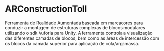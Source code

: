 # ARConstructionToll
Ferramenta de Realidade Aumentada baseada em marcadores para conduzir a montagem de estruturas complexas de blocos modulares utilizando o sdk Vuforia para Unity. A ferramenta controla a visualização das diferentes camadas de blocos, bem como as áreas de intercessão com os blocos da camada superior para aplicação de cola/argamassa.
